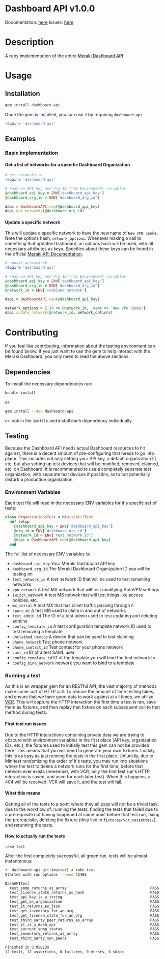 # Dashboard API v1.0.0
Documentation: [here](http://www.rubydoc.info/gems/dashboard-api/1.0.0)
Issues: [here](https://github.com/jletizia/dashboardapi/issues)

# Description
A ruby implementation of the entire [Meraki Dashboard API](https://documentation.meraki.com/zGeneral_Administration/Other_Topics/The_Cisco_Meraki_Dashboard_API)

# Usage
## Installation
```bash
gem install dashboard-api
```

Once the gem is installed, you can use it by requiring `dashboard-api`
```ruby
require 'dashboard-api'
```
## Examples

### Basic implementation
#### Get a list of networks for a specific Dashboard Organization

```ruby
# get_networks.rb
require 'dashboard-api'

# read in API key and Org ID from Environment variables
@dashboard_api_key = ENV['dashboard_api_key']
@dashboard_org_id = ENV['dashboard_org_id']

dapi = DashboardAPI.new(@dashboard_api_key)
dapi.get_networks(@dashboard_org_id)
```

#### Update a specific network
This will update a specific network to have the new name of `New VPN Spoke`. Note the options hash, `network_options`. Whenever making a call to something that updates
Dashboard, an options hash will be used, with all necessary attributes as keys. Specifics about these keys can be found in the official [Meraki API Documentation](https://dashboard.meraki.com/manage/support/api_docs).
```ruby
# update_network.rb
require 'dashboard-api'

# read in API key and Org ID from Environment variables
@dashboard_api_key = ENV['dashboard_api_key']
@dashboard_org_id = ENV['dashboard_org_id']
@network_id = ENV['combined_network']

dapi = DashboardAPI.new(@dashboard_api_key)

network_options = {:id => @network_id, :name => 'New VPN Spoke'}
dapi.update_network(@network_id, network_options)
```


# Contributing
If you feel like contributing, information about the testing environment can be found below. If you just want to use the gem to help interact with the Meraki Dashboard,
you only need to read the above sections.

## Dependencies
To install the necessary dependencies run:
```bash
bundle install
```
or

```bash
gem install --dev dashboard-api
```
or look in the `Gemfile` and install each dependency individually.

## Testing
Because the Dashboard API needs actual Dashboard resources to hit against, there is a decent amount of pre-configuring that needs to go into place. This includes not only setting your API key, a default organization ID, etc. but also setting up test devices that will be modified, removed, claimed, etc. on Dashboard. It is recommended to use a completely separate test organization, with separate test devices if possible, as to not potentially disturb a production organization.

### Environment Variables
Each test file will read in the necessary ENV variables for it's specifc set of tests:
```ruby
class OrganizationsTest < Minitest::Test
  def setup
    @dashboard_api_key = ENV['dashboard_api_key']
    @org_id = ENV['dashboard_org_id']
    @network_id = ENV['test_network_id']
    @dapi = DashboardAPI.new(@dashboard_api_key)
  end
```
The full list of necessary ENV variables is:
* `dashboard_api_key` Your Meraki Dashboard API key
* `dashboard_org_id` The Meraki Dashboard Organization ID you will be testing on
* `test_network_id` A test network ID that will be used to test renaming networks
* `vpn_network` A test MX network that will test modifying AutoVPN settings
* `switch_network` A test MS netwok that will test things like access policies, etc.
* `mx_serial` A test MX that has client traffic passing through it
* `spare_mr` A test MR used to claim in and out of networks
* `test_admin_id` The ID of a test admin used to test updating and deleting admins
* `config_template_id` A test configuration template network ID used to test removing a template
* `unclaimed_device` A device that can be used to test claiming
* `phone_network` Test phone network
* `phone_contact_id` Test contact for your phone network
* `saml_id` ID of a test SAML user
* `config_template_id` ID of the template you will bind the test network to
* `config_bind_network` network you want to bind to a template

### Running a test
As this is an wrapper gem for an RESTful API, the vast majority of methods make some sort of HTTP call. To reduce the amount of time testing takes, and ensure that we have good data to work against at all times, we utilize [VCR](https://github.com/vcr/vcr). This will capture the HTTP interaction the first time a test is ran, save them as fixtures, and then replay that fixture on each subsequent call to that method during tests.

#### First test run issues
Due to the HTTP interactions containing private data we are trying to obscure with environment variables in the first place (API key, organization IDs, etc.), the fixtures used to initially test this gem can not be provided here. This means that you will need to generate your own fixtures. Luckily, this is as easy as just running the tests in the first place. Unluckily, due to Minitest randomizing the order of it's tests, you may run into situations where the test to delete a network runs for the first time, before that network ever exists (remember, with VCR, only the first test run's HTTP interaction is saved, and used for each later test). When this happens, a 404 will be received, VCR will save it, and the test will fail.

#### What this means
Getting all of the tests to a point where they all pass will not be a trivial task, due to the workflow of: running the tests, finding the tests that failed due to a prerequisite not having happened at some point before that test run, fixing the prerequisite, deleting the fixture (they live in `fixtures/vcr_cassettes/`), and rerunning the tests.

#### How to actually run the tests
```
rake test
```

After the first completely successful, all green run, tests will be almost instantenous:

```bash
➜  dashboard-api git:(master) ✗ rake test
Started with run options --seed 42405

DashAPITest
  test_snmp_returns_as_array                                      PASS (0.01s)
  test_license_state_returns_as_hash                              PASS (0.01s)
  test_api_key_is_a_string                                        PASS (0.00s)
  test_get_an_organization                                        PASS (0.01s)
  test_it_returns_as_json                                         PASS (0.00s)
  test_get_inventory_for_an_org                                   PASS (0.01s)
  test_get_license_state_for_an_org                               PASS (0.00s)
  test_third_party_peer_returns_as_array                          PASS (0.01s)
  test_it_is_a_dash_api                                           PASS (0.00s)
  test_current_snmp_status                                        PASS (0.00s)
  test_inventory_returns_as_array                                 PASS (0.00s)
  test_third_party_vpn_peers                                      PASS (0.00s)

Finished in 0.05813s
12 tests, 12 assertions, 0 failures, 0 errors, 0 skips
```
